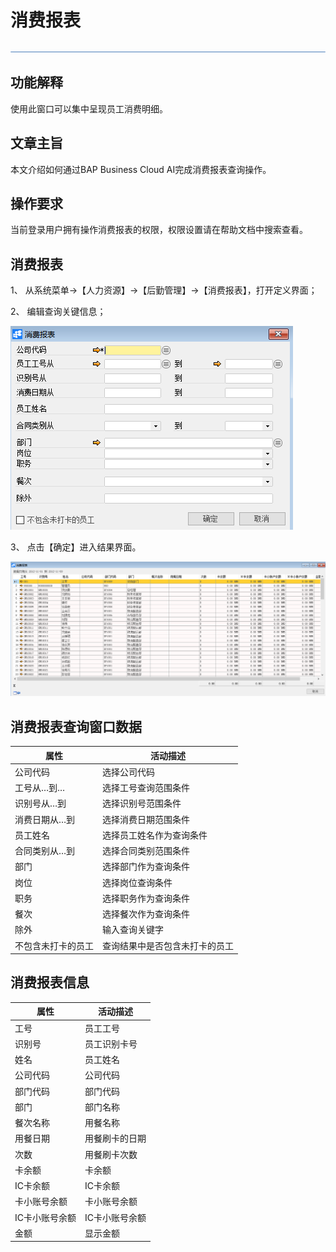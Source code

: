 # 消费报表

![img](图片/标题.png) 

## 功能解释

使用此窗口可以集中呈现员工消费明细。

## 文章主旨

本文介绍如何通过BAP Business Cloud AI完成消费报表查询操作。

## 操作要求

当前登录用户拥有操作消费报表的权限，权限设置请在帮助文档中搜索查看。

## 消费报表

1、 从系统菜单->【人力资源】->【后勤管理】->【消费报表】，打开定义界面；

2、 编辑查询关键信息；

![img](图片/消费报表1.png) 

3、 点击【确定】进入结果界面。

![img](图片/消费报表2.png) 

## 消费报表查询窗口数据

| **属性**     | **活动描述**             |
| ------------------ | ------------------------------ |
| 公司代码           | 选择公司代码                   |
| 工号从…到…         | 选择工号查询范围条件           |
| 识别号从…到        | 选择识别号范围条件             |
| 消费日期从…到      | 选择消费日期范围条件           |
| 员工姓名           | 选择员工姓名作为查询条件       |
| 合同类别从…到      | 选择合同类别范围条件           |
| 部门               | 选择部门作为查询条件           |
| 岗位               | 选择岗位查询条件               |
| 职务               | 选择职务作为查询条件           |
| 餐次               | 选择餐次作为查询条件           |
| 除外               | 输入查询关键字                 |
| 不包含未打卡的员工 | 查询结果中是否包含未打卡的员工 |

## 消费报表信息

| **属性** | **活动描述** |
| -------------- | ------------------ |
| 工号           | 员工工号           |
| 识别号         | 员工识别卡号       |
| 姓名           | 员工姓名           |
| 公司代码       | 公司代码           |
| 部门代码       | 部门代码           |
| 部门           | 部门名称           |
| 餐次名称       | 用餐名称           |
| 用餐日期       | 用餐刷卡的日期     |
| 次数           | 用餐刷卡次数       |
| 卡余额         | 卡余额             |
| IC卡余额       | IC卡余额           |
| 卡小账号余额   | 卡小账号余额       |
| IC卡小账号余额 | IC卡小账号余额     |
| 金额           | 显示金额           |

 
